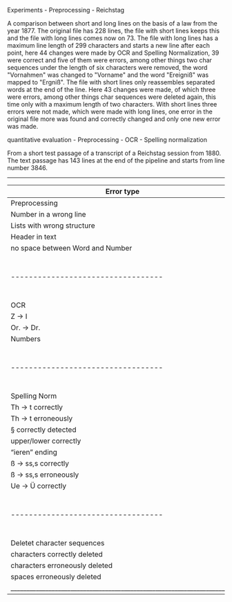 Experiments - Preprocessing - Reichstag

A comparison between short and long lines on the basis of a law from the year 1877. The original file has 228 lines, the file with short lines keeps this and the file with long lines comes now on 73. The file with long lines has a maximum line length of 299 characters and starts a new line after each point, here 44 changes were made by OCR and Spelling Normalization, 39 were correct and five of them were errors, among other things two char sequences under the length of six characters were removed, the word "Vornahmen" was changed to "Vorname" and the word "Ereigniß" was mapped to "Ergniß". The file with short lines only reassembles separated words at the end of the line. Here 43 changes were made, of which three were errors, among other things char sequences were deleted again, this time only with a maximum length of two characters. With short lines three errors were not made, which were made with long lines, one error in the original file more was found and correctly changed and only one new error was made.  



quantitative evaluation - Preprocessing - OCR - Spelling normalization

From a short test passage of a transcript of a Reichstag session from 1880. The text passage has 143 lines at the end of the pipeline and starts from line number 3846.

_______________________________________________________________________
Error type                        | Frequency                          |
----------------------------------|------------------------------------|
Preprocessing                     |                                    |
Number in a wrong line            |      3                             |
Lists with wrong structure        |      1                             |
Header in text                    |      1                             |
no space between Word and Number  |      1                             |
----------------------------------|------------------------------------|
OCR                               |                                    |
Z -> I                            |     41                             |
Or. -> Dr.                        |      1                             |
Numbers                           |      1                             |
----------------------------------|------------------------------------|
Spelling Norm                     |                                    |
Th -> t correctly                 |     43                             |
Th -> t erroneously               |      3                             |
§ correctly detected              |      1                             |
upper/lower correctly             |      1                             |
“ieren” ending                    |      3                             |
ß -> ss,s correctly               |     19                             |
ß -> ss,s erroneously             |      2                             |
Ue -> Ü correctly                 |      1                             |
----------------------------------|------------------------------------|
Deletet character sequences       |                                    |                   
characters correctly deleted      |      8                             |
characters erroneously deleted    |     11                             |
spaces erroneously deleted        |     13                             |
_______________________________________________________________________|

